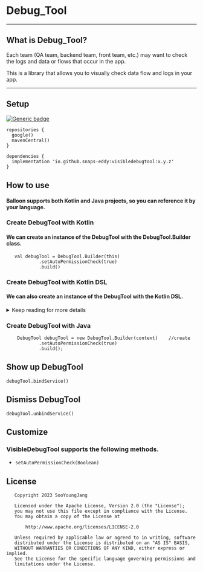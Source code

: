 # Debug_Tool

-----------
## What is Debug_Tool?

Each team (QA team, backend team, front team, etc.) may want to check the logs and data or flows that occur in the app.

This is a library that allows you to visually check data flow and logs in your app.

-----------

## Setup

[![Generic badge](https://img.shields.io/maven-central/v/io.github.snaps-eddy/visibledebugtool)](https://shields.io/)

```
repositories {
  google()
  mavenCentral()
}
``` 

```
dependencies {
  implementation 'io.github.snaps-eddy:visibledebugtool:x.y.z'
}
```

## How to use

#### Balloon supports both Kotlin and Java projects, so you can reference it by your language.

### Create DebugTool with Kotlin

#### We can create an instance of the DebugTool with the DebugTool.Builder class.

```
   val debugTool = DebugTool.Builder(this)
            .setAutoPermissionCheck(true)
            .build()

``` 


### Create DebugTool with Kotlin DSL

#### We can also create an instance of the DebugTool with the Kotlin DSL.

<details>
<summary>Keep reading for more details</summary>

#### You can create an instance of the DebugTool as the following example below:

```
 val debugTool = createDebugTool(this) {
     setAutoPermissionCheck(true)
 }

``` 

</details>



### Create DebugTool with Java

```
    DebugTool debugTool = new DebugTool.Builder(context)    //create 
            .setAutoPermissionCheck(true)
            .build();

``` 

## Show up DebugTool

```
debugTool.bindService()

``` 

## Dismiss DebugTool

```
debugTool.unbindService()

``` 

## Customize
### VisibleDebugTool supports the following methods.

- `setAutoPermissionCheck(Boolean)`

## License

```
   Copyright 2023 SooYoungJang

   Licensed under the Apache License, Version 2.0 (the "License");
   you may not use this file except in compliance with the License.
   You may obtain a copy of the License at

       http://www.apache.org/licenses/LICENSE-2.0

   Unless required by applicable law or agreed to in writing, software
   distributed under the License is distributed on an "AS IS" BASIS,
   WITHOUT WARRANTIES OR CONDITIONS OF ANY KIND, either express or implied.
   See the License for the specific language governing permissions and
   limitations under the License.

``` 


